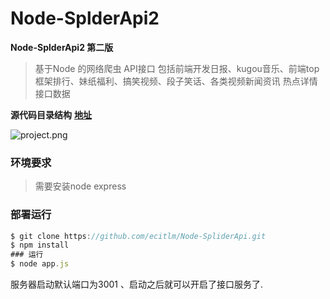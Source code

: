 # Node-SplderApi2
__Node-SplderApi2 第二版__
>基于Node 的网络爬虫 API接口 包括前端开发日报、kugou音乐、前端top框架排行、妹纸福利、搞笑视频、段子笑话、各类视频新闻资讯 热点详情接口数据

__源代码目录结构__
__[地址](https://github.com/ecitlm/Node-SpliderApi/tree/splider2)__

![project.png](https://i.loli.net/2017/12/06/5a2774d83e4d7.png)


### 环境要求
>需要安装node express 

### 部署运行
```javascript
$ git clone https://github.com/ecitlm/Node-SpliderApi.git
$ npm install
### 运行
$ node app.js
```
服务器启动默认端口为3001 、启动之后就可以开启了接口服务了.